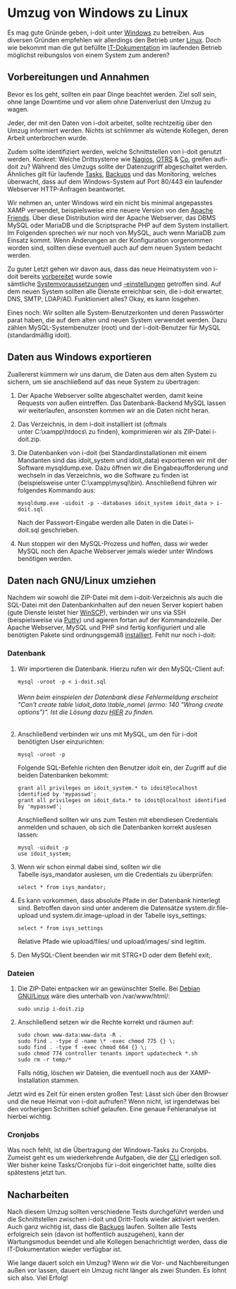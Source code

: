 # Umzug von Windows zu Linux

Es mag gute Gründe geben, i-doit unter [Windows](../installation/manuelle-installation/microsoft-windows-server.md) zu betreiben. Aus diversen Gründen empfehlen wir allerdings den Betrieb unter [Linux](../installation/manuelle-installation/debian.md). Doch wie bekommt man die gut befüllte [IT-Dokumentation](../glossar.md#Glossar-IT-Dokumentation) im laufenden Betrieb möglichst reibungslos von einem System zum anderen?

Vorbereitungen und Annahmen
---------------------------

Bevor es los geht, sollten ein paar Dinge beachtet werden. Ziel soll sein, ohne lange Downtime und vor allem ohne Datenverlust den Umzug zu wagen.

Jeder, der mit den Daten von i-doit arbeitet, sollte rechtzeitig über den Umzug informiert werden. Nichts ist schlimmer als wütende Kollegen, deren Arbeit unterbrochen wurde.
<!---Todo: Fixme--->
Zudem sollte identifiziert werden, welche Schnittstellen von i-doit genutzt werden. Konkret: Welche Drittsysteme wie [Nagios](/display/de/Nagios), [OTRS](/display/de/Service+Desk) & [Co.](/display/de/Daten+konsolidieren) greifen aufi-doit zu? Während des Umzugs sollte der Datenzugriff abgeschaltet werden. Ähnliches gilt für laufende [Tasks](/display/de/CLI), [Backups](../wartung-und-betrieb/daten-sichern-und-wiederherstellen/index.md) und das Monitoring, welches überwacht, dass auf dem Windows-System auf Port 80/443 ein laufender Webserver HTTP-Anfragen beantwortet.

Wir nehmen an, unter Windows wird ein nicht bis minimal angepasstes XAMP verwendet, beispielsweise eine neuere Version von den [Apache Friends](https://www.apachefriends.org/). Über diese Distribution wird der Apache Webserver, das DBMS MySQL oder MariaDB und die Scriptsprache PHP auf dem System installiert. Im Folgenden sprechen wir nur noch von MySQL, auch wenn MariaDB zum Einsatz kommt. Wenn Änderungen an der Konfiguration vorgenommen worden sind, sollten diese eventuell auch auf dem neuen System bedacht werden.

Zu guter Letzt gehen wir davon aus, dass das neue Heimatsystem von i-doit bereits [vorbereitet](../installation/manuelle-installation/index.md) wurde sowie sämtliche [Systemvoraussetzungen](../installation/systemvoraussetzungen.md) und [\-einstellungen](../installation/manuelle-installation/systemeinstellungen.md) getroffen sind. Auf dem neuen System sollten alle Dienste erreichbar sein, die i-doit erwartet: DNS, SMTP, LDAP/AD. Funktioniert alles? Okay, es kann losgehen.

Eines noch: Wir sollten alle System-Benutzerkonten und deren Passwörter parat haben, die auf dem alten und neuen System verwendet werden. Dazu zählen MySQL-Systembenutzer (root) und der i-doit-Benutzer für MySQL (standardmäßig idoit).

Daten aus Windows exportieren
-----------------------------

Zuallererst kümmern wir uns darum, die Daten aus dem alten System zu sichern, um sie anschließend auf das neue System zu übertragen:

1.  Der Apache Webserver sollte abgeschaltet werden, damit keine Requests von außen eintreffen. Das Datenbank-Backend MySQL lassen wir weiterlaufen, ansonsten kommen wir an die Daten nicht heran.
2.  Das Verzeichnis, in dem i-doit installiert ist (oftmals unter C:\xampp\htdocs\ zu finden), komprimieren wir als ZIP-Datei i-doit.zip.
3.  Die Datenbanken von i-doit (bei Standardinstallationen mit einem Mandanten sind das idoit_system und idoit_data) exportieren wir mit der Software mysqldump.exe. Dazu öffnen wir die Eingabeaufforderung und wechseln in das Verzeichnis, wo die Software zu finden ist (beispielsweise unter C:\xampp\mysql\bin\). Anschließend führen wir folgendes Kommando aus:
    
        mysqldump.exe -uidoit -p --databases idoit_system idoit_data > i-doit.sql
    
    Nach der Passwort-Eingabe werden alle Daten in die Datei i-doit.sql geschrieben.
    
4.  Nun stoppen wir den MySQL-Prozess und hoffen, dass wir weder MySQL noch den Apache Webserver jemals wieder unter Windows benötigen werden.

Daten nach GNU/Linux umziehen
-----------------------------

Nachdem wir sowohl die ZIP-Datei mit dem i-doit-Verzeichnis als auch die SQL-Datei mit den Datenbankinhalten auf den neuen Server kopiert haben (gute Dienste leistet hier [WinSCP](http://winscp.net/eng/docs/lang:de)), verbinden wir uns via SSH (beispielsweise via [Putty](http://www.putty.org/)) und agieren fortan auf der Kommandozeile. Der Apache Webserver, MySQL und PHP sind fertig konfiguriert und alle benötigten Pakete sind ordnungsgemäß [installiert](/display/de/Installation). Fehlt nur noch i-doit:

### Datenbank
<!---Todo: Fixme--->
1.  Wir importieren die Datenbank. Hierzu rufen wir den MySQL-Client auf:
    
        mysql -uroot -p < i-doit.sql
    
    ###### Wenn beim einspielen der Datenbank diese Fehlermeldung erscheint "Can't create table \idoit\_data\.\table\_name\ (errno: 140 "Wrong create options")". Ist die Lösung dazu [HIER](https://kb.i-doit.com/pages/viewpage.action?pageId=97288438) zu finden.
    
      
    
2.  Anschließend verbinden wir uns mit MySQL, um den für i-doit benötigten User einzurichten:
    
        mysql -uroot -p
    
    Folgende SQL-Befehle richten den Benutzer idoit ein, der Zugriff auf die beiden Datenbanken bekommt: 
    
        grant all privileges on idoit_system.* to idoit@localhost identified by 'mypasswd';  
        grant all privileges on idoit_data.* to idoit@localhost identified by 'mypasswd';
    
    Anschließend sollten wir uns zum Testen mit ebendiesen Credentials anmelden und schauen, ob sich die Datenbanken korrekt auslesen lassen:
    
        mysql -uidoit -p
        use idoit_system;
    
3.  Wenn wir schon einmal dabei sind, sollten wir die Tabelle isys_mandator auslesen, um die Credentials zu überprüfen:
    
        select * from isys_mandator;
    
4.  Es kann vorkommen, dass absolute Pfade in der Datenbank hinterlegt sind. Betroffen davon sind unter anderem die Datensätze system.dir.file-upload und system.dir.image-upload in der Tabelle isys_settings:
    
        select * from isys_settings
    
    Relative Pfade wie upload/files/ und upload/images/ sind legitim.
    
5.  Den MySQL-Client beenden wir mit STRG+D oder dem Befehl exit;.

### Dateien

1.  Die ZIP-Datei entpacken wir an gewünschter Stelle. Bei [Debian GNU/Linux](../installation/manuelle-installation/debian.md) wäre dies unterhalb von /var/www/html/: 
    
        sudo unzip i-doit.zip
    
2.  Anschließend setzen wir die Rechte korrekt und räumen auf:
    
        sudo chown www-data:www-data -R .
        sudo find . -type d -name \* -exec chmod 775 {} \;
        sudo find . -type f -exec chmod 664 {} \;
        sudo chmod 774 controller tenants import updatecheck *.sh
        sudo rm -r temp/*
    
    Falls nötig, löschen wir Dateien, die eventuell noch aus der XAMP-Installation stammen.
    

Jetzt wird es Zeit für einen ersten großen Test: Lässt sich über den Browser und die neue Heimat von i-doit aufrufen? Wenn nicht, ist irgendetwas bei den vorherigen Schritten schief gelaufen. Eine genaue Fehleranalyse ist hierbei wichtig.

### Cronjobs

Was noch fehlt, ist die Übertragung der Windows-Tasks zu Cronjobs. Zumeist geht es um wiederkehrende Aufgaben, die der [CLI](/display/de/CLI) erledigen soll. Wer bisher keine Tasks/Cronjobs für i-doit eingerichtet hatte, sollte dies spätestens jetzt tun.

Nacharbeiten
------------

Nach diesem Umzug sollten verschiedene Tests durchgeführt werden und die Schnittstellen zwischen i-doit und Dritt-Tools wieder aktiviert werden. Auch ganz wichtig ist, dass die [Backups](../wartung-und-betrieb/daten-sichern-und-wiederherstellen/index.md) laufen. Sollten alle Tests erfolgreich sein (davon ist hoffentlich auszugehen), kann der Wartungsmodus beendet und alle Kollegen benachrichtigt werden, dass die IT-Dokumentation wieder verfügbar ist.

Wie lange dauert solch ein Umzug? Wenn wir die Vor- und Nachbereitungen außen vor lassen, dauert ein Umzug nicht länger als zwei Stunden. Es lohnt sich also. Viel Erfolg!